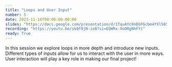 ```yaml
---
title: "Loops and User Input"
number: 5
date: 2023-11-16T00:00:00-00:00
slides: "https://docs.google.com/presentation/d/1TquAYc8nDGFGcbm4YXl565E8s__s5MOzsgOJDhHUVN4/edit?usp=sharing"
recording: "https://youtu.be/skQf8jN-io8?si=EQWRx-XoORgNhFYi"
ready: True
---
```


In this session we explore loops in more depth and introduce new inputs. Different types of inputs allow for us to interact with the user in more ways. User interaction will play a key role in making our final project!
